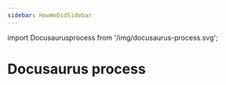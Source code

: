 ```yaml
---
sidebar: HowWeDidSidebar
---
```

import Docusaurusprocess from '/img/docusaurus-process.svg';

# Docusaurus process

<Docusaurusprocess />
